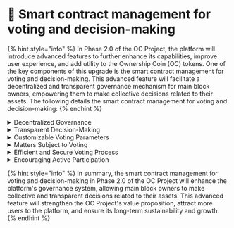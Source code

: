 # 📩 Smart contract management for voting and decision-making

{% hint style="info" %}
In Phase 2.0 of the OC Project, the platform will introduce advanced features to further enhance its capabilities, improve user experience, and add utility to the Ownership Coin (OC) tokens. One of the key components of this upgrade is the smart contract management for voting and decision-making. This advanced feature will facilitate a decentralized and transparent governance mechanism for main block owners, empowering them to make collective decisions related to their assets. The following details the smart contract management for voting and decision-making:
{% endhint %}

<details>

<summary>Decentralized Governance</summary>

The smart contract management for voting and decision-making will allow the OC Project to implement a decentralized governance system. This system will enable the main block owners, who are also OC stakers, to vote on various matters related to their collectibles, without the need for a centralized authority or intermediary.

</details>

<details>

<summary>Transparent Decision-Making</summary>

By using smart contracts to facilitate the voting process, the OC Project ensures that all decisions made by the main block owners are transparent, tamper-proof, and verifiable. This approach fosters trust within the platform's community, as all stakeholders can independently verify the outcome of votes and ensure that no manipulation has occurred.

</details>

<details>

<summary>Customizable Voting Parameters</summary>

The voting smart contract will enable main block owners to set their own voting parameters, such as the required majority for passing a decision or the minimum number of participants needed for a valid vote. This flexibility allows the main block owners to adapt the voting process to their specific needs and preferences, creating a tailored governance experience.

</details>

<details>

<summary>Matters Subject to Voting</summary>

The smart contract will allow main block owners to vote on various matters related to their collectibles, such as the sale of the asset, administration of the associated Telegram group, or authorship within the collectible community. This feature empowers the main block owners to shape the future of their valuable assets and actively participate in the platform's development.

</details>

<details>

<summary>Efficient and Secure Voting Process</summary>

Leveraging the power of blockchain technology, the smart contract will ensure that the voting process is both efficient and secure. Votes will be recorded on the blockchain, providing an immutable and transparent record of all decisions made by the main block owners. This eliminates the risk of fraud and manipulation while ensuring that the voting process remains quick and accessible to all eligible participants.

</details>

<details>

<summary>Encouraging Active Participation</summary>

The introduction of smart contract management for voting and decision-making will encourage main block owners to actively participate in the OC Project's ecosystem. By involving users in the decision-making process, the platform fosters a strong sense of community and shared ownership, ultimately driving the project's growth and success.

</details>

{% hint style="info" %}
In summary, the smart contract management for voting and decision-making in Phase 2.0 of the OC Project will enhance the platform's governance system, allowing main block owners to make collective and transparent decisions related to their assets. This advanced feature will strengthen the OC Project's value proposition, attract more users to the platform, and ensure its long-term sustainability and growth.
{% endhint %}
